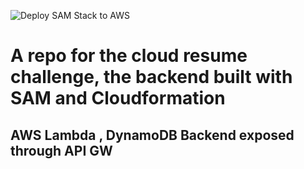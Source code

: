 ![Deploy SAM Stack to AWS](https://github.com/Taity045/CloudResumeChallenge/workflows/Deploy%20SAM%20Stack%20to%20AWS/badge.svg)


#  A repo for the cloud resume challenge, the backend built with SAM and Cloudformation

## AWS Lambda , DynamoDB Backend exposed through API GW

